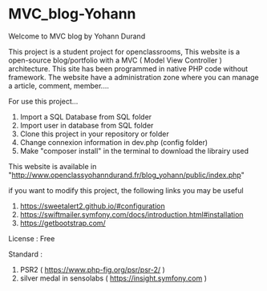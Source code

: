 # MVC_blog-Yohann

Welcome to MVC blog by Yohann Durand


This project is a student project for openclassrooms,
This website is a open-source blog/portfolio with a MVC ( Model View Controller ) architecture.
This site has been programmed in native PHP code without framework.
The website have a administration zone where you can manage a article, comment, member....

For use this project...

1. Import a SQL Database from SQL folder
2. Import user in database from SQL folder
3. Clone this project in your repository or folder
4. Change connexion information in dev.php (config folder)
5. Make "composer install" in the terminal to download the librairy used

This website is available in "http://www.openclassyohanndurand.fr/blog_yohann/public/index.php" 



if you want to modify this project,
the following links you may be useful

1. https://sweetalert2.github.io/#configuration
2. https://swiftmailer.symfony.com/docs/introduction.html#installation
3. https://getbootstrap.com/


License : Free

Standard :

1. PSR2 ( https://www.php-fig.org/psr/psr-2/ )
2. silver medal in sensolabs ( https://insight.symfony.com )





